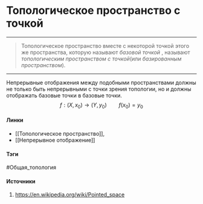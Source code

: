 # Топологическое пространство с точкой
***
>Топологическое пространство вместе с некоторой точкой этого же пространства, которую называют *базовой точкой* , называют *топологическим пространством с точкой*(или *базированным пространством*).
***

Непрерывные отображения между подобными пространствами должны не только быть непрерывными с точки зрения топологии, но и должны отображать базовые точки в базовые точки.
$$
f:(X,x_{0})\to(Y,y_{0})\qquad f(x_{0})=y_{0}
$$
#### Линки
- [[Топологическое пространство]],
- [[Непрерывное отображение]]
#### Тэги
 #Общая_топология 
#### Источники
1. https://en.wikipedia.org/wiki/Pointed_space